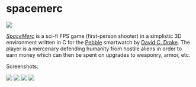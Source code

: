 spacemerc
=========

![](https://davidcdrake.com/wp-content/uploads/2014/01/SpaceMerc-Pebble-Time.png)

[_SpaceMerc_](https://davidcdrake.com/spacemerc/) is a sci-fi FPS game (first-person shooter) in a simplistic 3D environment written in C for the [Pebble](https://getpebble.com) smartwatch by [David C. Drake](https://davidcdrake.com). The player is a mercenary defending humanity from hostile aliens in order to earn money which can then be spent on upgrades to weaponry, armor, etc.

Screenshots:

![](https://davidcdrake.com/wp-content/uploads/2014/01/SpaceMerc-Fim-Officer.png)
![](https://davidcdrake.com/wp-content/uploads/2014/01/SpaceMerc-Robot.png)
![](https://davidcdrake.com/wp-content/uploads/2014/01/SpaceMerc-Ooze.png)
![](https://davidcdrake.com/wp-content/uploads/2014/01/SpaceMerc-Monstrosity.png)
